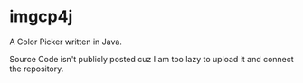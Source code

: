 # imgcp4j
A Color Picker written in Java.

Source Code isn't publicly posted cuz I am too lazy to upload it and connect the repository.
